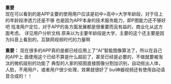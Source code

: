 
**重要**  
现在可以看到的是APP主要的使用用户应该是初中>高中>大学年龄段，对于往上的年龄段渗透力还是不够
也是因为APP本身的技术服务能力，即P图能力还不够好吧
找准用户定位，对于APP的各方面发展都是很重要而且有益的，商业化从这方面考虑。
详见用户分析文档
原来以为主要年龄段是大学，主要的这个还主要是因为抖音上看到的，互联网视频时代的力量啊


**重要：** 现在很多的APP真的是都已经应用上了“AI”智能图像算法了，所以在自己的APP上
面使用这个已经不算是什么超前了，甚至已经是必要的，不做就要被淘汰的微机级别的功能了
典型的人家的抠图直接图像分割加识别，自动抠出人体，人脸，不用用户，或者用户很少处理，效果就很好了
bui神器视频还有使用自动语音合成的！！
